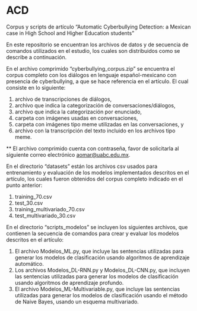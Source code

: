 # ACD
Corpus y scripts de artículo “Automatic Cyberbullying Detection: a Mexican case in High School and Higher Education students”

En este repositorio se encuentran los archivos de datos y de secuencia de comandos utilizados en el estudio, los cuales son distribuidos como se describe a continuación.


En el archivo comprimido “cyberbullying_corpus.zip” se encuentra el corpus completo con los diálogos en lenguaje español-mexicano con presencia de cyberbullying, a que se hace referencia en el artículo. El cual consiste en lo siguiente: 
1) archivo de transcripciones de diálogos, 
2) archivo que indica la categorización de conversaciones/diálogos, 
3) archivo que indica la categorización por enunciado, 
4) carpeta con imágenes usadas en conversaciones, 
5) carpeta con imágenes tipo meme utilizadas en las conversaciones, y 
6) archivo con la transcripción del texto incluido en los archivos tipo meme.

** El archivo comprimido cuenta con contraseña, favor de solicitarla al siguiente correo electrónico aomar@uabc.edu.mx.


En el directorio “datasets” están los archivos csv usados para entrenamiento y evaluación de los modelos implementados descritos en el artículo, los cuales fueron obtenidos del corpus completo indicado en el punto anterior:
1) training_70.csv
2) test_30.csv
3) training_multivariado_70.csv
4) test_multivariado_30.csv


En el directorio “scripts_modelos” se incluyen los siguientes archivos, que contienen la secuencia de comandos para crear y evaluar los modelos descritos en el artículo:
1) El archivo Modelos_ML.py, que incluye las sentencias utilizadas para generar los modelos de clasificación usando algoritmos de aprendizaje automático.
2) Los archivos Modelos_DL-RNN.py y Modelos_DL-CNN.py, que incluyen las sentencias utilizadas para generar los modelos de clasificación usando algoritmos de aprendizaje profundo.
3) El archivo Modelos_ML-Multivariable.py, que incluye las sentencias utilizadas para generar los modelos de clasificación usando el método de Naive Bayes, usando un esquema multivariado.

